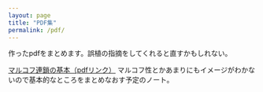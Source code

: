 ```yaml
---
layout: page
title: "PDF集"
permalink: /pdf/
---
```


作ったpdfをまとめます。誤植の指摘をしてくれると直すかもしれない。

[マルコフ連鎖の基本（pdfリンク）](/blog_pdf/markov_chain/out/markovchain.pdf)
マルコフ性とかあまりにもイメージがわかないので基本的なところをまとめなおす予定のノート。